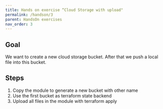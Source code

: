 ```yaml
---
title: Hands on exercise “Cloud Storage with upload"
permalink: /handson/3
parent: HandsOn exercises
nav_order: 3
---
```


## Goal

We want to create a new cloud storage bucket. After that we push a local file into this bucket.

## Steps

1. Copy the module to generate a new bucket with other name
2. Use the first bucket as terraform state backend
3. Upload all files in the module with terraform apply
